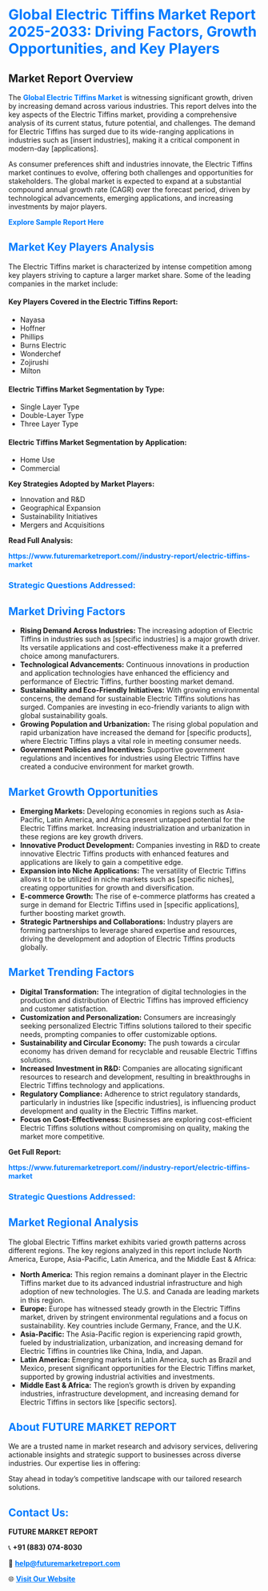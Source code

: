 <h1 style="color: #007BFF;">Global Electric Tiffins Market Report 2025-2033: Driving Factors, Growth Opportunities, and Key Players</h1>

<section id="overview">
<h2>Market Report Overview</h2>
<p>The <a href="https://www.futuremarketreport.com//industry-report/electric-tiffins-market" style="color: #007BFF; text-decoration: none;"><strong>Global Electric Tiffins Market</strong></a> is witnessing significant growth, driven by increasing demand across various industries. This report delves into the key aspects of the Electric Tiffins market, providing a comprehensive analysis of its current status, future potential, and challenges. The demand for Electric Tiffins has surged due to its wide-ranging applications in industries such as [insert industries], making it a critical component in modern-day [applications].</p>
<p>As consumer preferences shift and industries innovate, the Electric Tiffins market continues to evolve, offering both challenges and opportunities for stakeholders. The global market is expected to expand at a substantial compound annual growth rate (CAGR) over the forecast period, driven by technological advancements, emerging applications, and increasing investments by major players.</p>
</section>

<section id="overview">
<p><a href="https://www.futuremarketreport.com//request-sample/reportId=76640" style="color: #007BFF; text-decoration: none;"><strong>Explore Sample Report Here</strong></a></p>
</section>

<section id="key-players">
<h2 style="color: #007BFF;">Market Key Players Analysis</h2>
<p>The Electric Tiffins market is characterized by intense competition among key players striving to capture a larger market share. Some of the leading companies in the market include:</p>
<h4>Key Players Covered in the Electric Tiffins Report:</h4>
<ul><li>Nayasa</li><li>Hoffner</li><li>Phillips</li><li>Burns Electric</li><li>Wonderchef</li><li>Zojirushi</li><li>Milton</li></ul>
<h4>Electric Tiffins Market Segmentation by Type:</h4>
<ul><li>Single Layer Type</li><li>Double-Layer Type</li><li>Three Layer Type</li></ul>

<h4>Electric Tiffins Market Segmentation by Application:</h4>
<ul><li>Home Use</li><li>Commercial</li></ul>
<p><strong>Key Strategies Adopted by Market Players:</strong></p>
<ul>
<li>Innovation and R&D</li>
<li>Geographical Expansion</li>
<li>Sustainability Initiatives</li>
<li>Mergers and Acquisitions</li>
</ul>
</section>

<section>
<p><strong>Read Full Analysis: </strong></p><a href="https://www.futuremarketreport.com//industry-report/electric-tiffins-market" style="color: #007BFF; text-decoration: none;"><strong>https://www.futuremarketreport.com//industry-report/electric-tiffins-market</strong></a>
<h3 style="color: #007BFF;">Strategic Questions Addressed:</h3>
</section>

<section id="driving-factors">
<h2 style="color: #007BFF;">Market Driving Factors</h2>
<ul>
<li><strong>Rising Demand Across Industries:</strong> The increasing adoption of Electric Tiffins in industries such as [specific industries] is a major growth driver. Its versatile applications and cost-effectiveness make it a preferred choice among manufacturers.</li>
<li><strong>Technological Advancements:</strong> Continuous innovations in production and application technologies have enhanced the efficiency and performance of Electric Tiffins, further boosting market demand.</li>
<li><strong>Sustainability and Eco-Friendly Initiatives:</strong> With growing environmental concerns, the demand for sustainable Electric Tiffins solutions has surged. Companies are investing in eco-friendly variants to align with global sustainability goals.</li>
<li><strong>Growing Population and Urbanization:</strong> The rising global population and rapid urbanization have increased the demand for [specific products], where Electric Tiffins plays a vital role in meeting consumer needs.</li>
<li><strong>Government Policies and Incentives:</strong> Supportive government regulations and incentives for industries using Electric Tiffins have created a conducive environment for market growth.</li>
</ul>
</section>

<section id="growth-opportunities">
<h2 style="color: #007BFF;">Market Growth Opportunities</h2>
<ul>
<li><strong>Emerging Markets:</strong> Developing economies in regions such as Asia-Pacific, Latin America, and Africa present untapped potential for the Electric Tiffins market. Increasing industrialization and urbanization in these regions are key growth drivers.</li>
<li><strong>Innovative Product Development:</strong> Companies investing in R&D to create innovative Electric Tiffins products with enhanced features and applications are likely to gain a competitive edge.</li>
<li><strong>Expansion into Niche Applications:</strong> The versatility of Electric Tiffins allows it to be utilized in niche markets such as [specific niches], creating opportunities for growth and diversification.</li>
<li><strong>E-commerce Growth:</strong> The rise of e-commerce platforms has created a surge in demand for Electric Tiffins used in [specific applications], further boosting market growth.</li>
<li><strong>Strategic Partnerships and Collaborations:</strong> Industry players are forming partnerships to leverage shared expertise and resources, driving the development and adoption of Electric Tiffins products globally.</li>
</ul>
</section>

<section id="trending-factors">
<h2 style="color: #007BFF;">Market Trending Factors</h2>
<ul>
<li><strong>Digital Transformation:</strong> The integration of digital technologies in the production and distribution of Electric Tiffins has improved efficiency and customer satisfaction.</li>
<li><strong>Customization and Personalization:</strong> Consumers are increasingly seeking personalized Electric Tiffins solutions tailored to their specific needs, prompting companies to offer customizable options.</li>
<li><strong>Sustainability and Circular Economy:</strong> The push towards a circular economy has driven demand for recyclable and reusable Electric Tiffins solutions.</li>
<li><strong>Increased Investment in R&D:</strong> Companies are allocating significant resources to research and development, resulting in breakthroughs in Electric Tiffins technology and applications.</li>
<li><strong>Regulatory Compliance:</strong> Adherence to strict regulatory standards, particularly in industries like [specific industries], is influencing product development and quality in the Electric Tiffins market.</li>
<li><strong>Focus on Cost-Effectiveness:</strong> Businesses are exploring cost-efficient Electric Tiffins solutions without compromising on quality, making the market more competitive.</li>
</ul>
</section>

<section>
<p><strong>Get Full Report: </strong></p><a href="https://www.futuremarketreport.com//industry-report/electric-tiffins-market" style="color: #007BFF; text-decoration: none;"><strong>https://www.futuremarketreport.com//industry-report/electric-tiffins-market</strong></a>
<h3 style="color: #007BFF;">Strategic Questions Addressed:</h3>
</section>


<section id="regional-analysis">
<h2 style="color: #007BFF;">Market Regional Analysis</h2>
<p>The global Electric Tiffins market exhibits varied growth patterns across different regions. The key regions analyzed in this report include North America, Europe, Asia-Pacific, Latin America, and the Middle East & Africa:</p>
<ul>
<li><strong>North America:</strong> This region remains a dominant player in the Electric Tiffins market due to its advanced industrial infrastructure and high adoption of new technologies. The U.S. and Canada are leading markets in this region.</li>
<li><strong>Europe:</strong> Europe has witnessed steady growth in the Electric Tiffins market, driven by stringent environmental regulations and a focus on sustainability. Key countries include Germany, France, and the U.K.</li>
<li><strong>Asia-Pacific:</strong> The Asia-Pacific region is experiencing rapid growth, fueled by industrialization, urbanization, and increasing demand for Electric Tiffins in countries like China, India, and Japan.</li>
<li><strong>Latin America:</strong> Emerging markets in Latin America, such as Brazil and Mexico, present significant opportunities for the Electric Tiffins market, supported by growing industrial activities and investments.</li>
<li><strong>Middle East & Africa:</strong> The region’s growth is driven by expanding industries, infrastructure development, and increasing demand for Electric Tiffins in sectors like [specific sectors].</li>
</ul>
</section>

<footer>
<h2 style="color: #007BFF;">About FUTURE MARKET REPORT</h2>
<p>We are a trusted name in market research and advisory services, delivering actionable insights and strategic support to businesses across diverse industries. Our expertise lies in offering:</p>

<p>Stay ahead in today’s competitive landscape with our tailored research solutions.</p>

<h2 style="color: #007BFF;">Contact Us:</h2>
<p><strong>FUTURE MARKET REPORT</strong></p>
<p>📞 <strong>+91 (883) 074-8030</strong></p>
<p>📧 <strong><a href="mailto:help@futuremarketreport.com" style="color: #007BFF;">help@futuremarketreport.com</a></strong></p>
<p>🌐 <strong><a href="https://www.futuremarketreport.com/" style="color: #007BFF;">Visit Our Website</a></strong></p>
</footer>